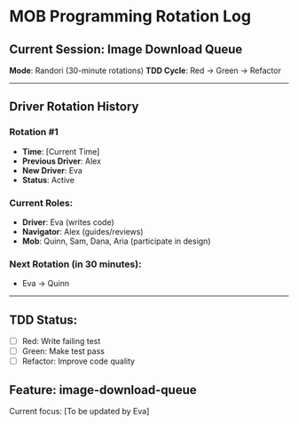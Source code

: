 # MOB Programming Rotation Log

## Current Session: Image Download Queue
**Mode**: Randori (30-minute rotations)
**TDD Cycle**: Red → Green → Refactor

---

## Driver Rotation History

### Rotation #1
- **Time**: [Current Time]
- **Previous Driver**: Alex
- **New Driver**: Eva
- **Status**: Active

### Current Roles:
- **Driver**: Eva (writes code)
- **Navigator**: Alex (guides/reviews)
- **Mob**: Quinn, Sam, Dana, Aria (participate in design)

### Next Rotation (in 30 minutes):
- Eva → Quinn

---

## TDD Status:
- [ ] Red: Write failing test
- [ ] Green: Make test pass
- [ ] Refactor: Improve code quality

## Feature: image-download-queue
Current focus: [To be updated by Eva]
